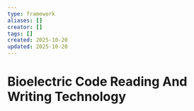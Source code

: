 ```yaml
---
type: framework
aliases: []
creator: []
tags: []
created: 2025-10-20
updated: 2025-10-20
---
```


# Bioelectric Code Reading And Writing Technology


